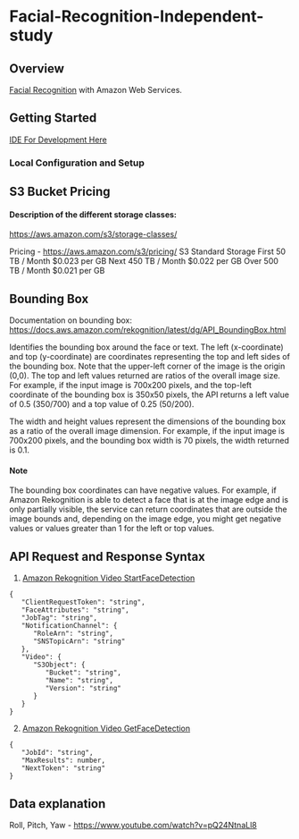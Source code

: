 # Facial-Recognition-Independent-study

## Overview
[Facial Recognition](https://aws.amazon.com/rekognition/) with Amazon Web Services.

## Getting Started
[IDE For Development Here](<linkToDownloadIDE>)

### Local Configuration and Setup

## S3 Bucket Pricing

#### Description of the different storage classes:
https://aws.amazon.com/s3/storage-classes/

Pricing - https://aws.amazon.com/s3/pricing/
S3 Standard Storage
First 50 TB / Month	$0.023 per GB
Next 450 TB / Month	$0.022 per GB
Over 500 TB / Month	$0.021 per GB



## Bounding Box
Documentation on bounding box: https://docs.aws.amazon.com/rekognition/latest/dg/API_BoundingBox.html

Identifies the bounding box around the face or text. The left (x-coordinate) and top (y-coordinate) are coordinates representing the top and left sides of the bounding box. Note that the upper-left corner of the image is the origin (0,0).
The top and left values returned are ratios of the overall image size. For example, if the input image is 700x200 pixels, and the top-left coordinate of the bounding box is 350x50 pixels, the API returns a left value of 0.5 (350/700) and a top value of 0.25 (50/200).

The width and height values represent the dimensions of the bounding box as a ratio of the overall image dimension. For example, if the input image is 700x200 pixels, and the bounding box width is 70 pixels, the width returned is 0.1.

#### Note
The bounding box coordinates can have negative values. For example, if Amazon Rekognition is able to detect a face that is at the image edge and is only partially visible, the service can return coordinates that are outside the image bounds and, depending on the image edge, you might get negative values or values greater than 1 for the left or top values.

## API Request and Response Syntax
1. [Amazon Rekognition Video StartFaceDetection](https://docs.aws.amazon.com/rekognition/latest/dg/API_StartFaceDetection.html)
```
{
   "ClientRequestToken": "string",
   "FaceAttributes": "string",
   "JobTag": "string",
   "NotificationChannel": { 
      "RoleArn": "string",
      "SNSTopicArn": "string"
   },
   "Video": { 
      "S3Object": { 
         "Bucket": "string",
         "Name": "string",
         "Version": "string"
      }
   }
}
```

2. [Amazon Rekognition Video GetFaceDetection](https://docs.aws.amazon.com/rekognition/latest/dg/API_GetFaceDetection.html)
```
{
   "JobId": "string",
   "MaxResults": number,
   "NextToken": "string"
}
```


## Data explanation
Roll, Pitch, Yaw - https://www.youtube.com/watch?v=pQ24NtnaLl8
